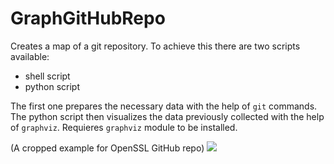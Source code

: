 # GraphGitHubRepo

Creates a map of a git repository. To achieve this there are two scripts available:

* shell script 
* python script

The first one prepares the necessary data with the help of `git` commands. The python script then visualizes the data previously collected with the help of `graphviz`. Requieres `graphviz` module to be installed.   

(A cropped example for OpenSSL GitHub repo)
<img src="https://i.imgur.com/undefined.jpg" />
